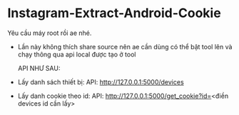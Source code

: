 # Instagram-Extract-Android-Cookie
Yêu cầu máy root rồi ae nhé.
- Lần này không thích share source nên ae cần dùng có thể bật tool lên và chạy thông qua api local được tạo ở tool

  API NHƯ SAU:
+ Lấy danh sách thiết bị: API: http://127.0.0.1:5000/devices

+ Lấy danh cookie theo id: API: http://127.0.0.1:5000/get_cookie?id=<điền devices id cần lấy>
